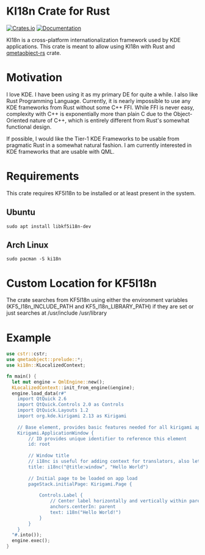 # KI18n Crate for Rust
[![Crates.io](https://img.shields.io/crates/v/ki18n)](https://crates.io/crates/ki18n)
[![Documentation](https://docs.rs/ki18n/badge.svg)](https://docs.rs/ki18n/)

KI18n is a cross-platform internationalization framework used by KDE applications. This crate is meant to allow using KI18n with Rust and [qmetaobject-rs](https://github.com/woboq/qmetaobject-rs) crate.

# Motivation
I love KDE. I have been using it as my primary DE for quite a while. I also like Rust Programming Language. Currently, it is nearly impossible to use any KDE frameworks from Rust without some C++ FFI. While FFI is never easy, complexity with C++ is exponentially more than plain C due to the Object-Oriented nature of C++, which is entirely different from Rust's somewhat functional design.

If possible, I would like the Tier-1 KDE Frameworks to be usable from pragmatic Rust in a somewhat natural fashion. I am currently interested in KDE frameworks that are usable with QML.

# Requirements
This crate requires KF5I18n to be installed or at least present in the system.
## Ubuntu
``` shell
sudo apt install libkf5i18n-dev
```
## Arch Linux
``` shell
sudo pacman -S ki18n
```

# Custom Location for KF5I18n
The crate searches from KF5I18n using either the environment variables (KF5_I18n_INCLUDE_PATH and KF5_I18n_LIBRARY_PATH) if they are set or just
searches at /usr/include /usr/library


# Example
```rust
use cstr::cstr;
use qmetaobject::prelude::*;
use ki18n::KLocalizedContext;

fn main() {
  let mut engine = QmlEngine::new();
  KLocalizedContext::init_from_engine(&engine);
  engine.load_data(r#"
    import QtQuick 2.6
    import QtQuick.Controls 2.0 as Controls
    import QtQuick.Layouts 1.2
    import org.kde.kirigami 2.13 as Kirigami
    
    // Base element, provides basic features needed for all kirigami applications
    Kirigami.ApplicationWindow {
        // ID provides unique identifier to reference this element
        id: root
    
        // Window title
        // i18nc is useful for adding context for translators, also lets strings be changed for different languages
        title: i18nc("@title:window", "Hello World")
    
        // Initial page to be loaded on app load
        pageStack.initialPage: Kirigami.Page {
    
            Controls.Label {
                // Center label horizontally and vertically within parent element
                anchors.centerIn: parent
                text: i18n("Hello World!")
            }
        }
    }
  "#.into());
  engine.exec();
}
```
